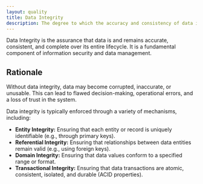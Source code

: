 ```yaml
---
layout: quality
title: Data Integrity
description: The degree to which the accuracy and consistency of data is maintained over its entire lifecycle.
---
```


Data Integrity is the assurance that data is and remains accurate, consistent, and complete over its entire lifecycle. It is a fundamental component of information security and data management.

## Rationale

Without data integrity, data may become corrupted, inaccurate, or unusable. This can lead to flawed decision-making, operational errors, and a loss of trust in the system.

Data integrity is typically enforced through a variety of mechanisms, including:

*   **Entity Integrity:** Ensuring that each entity or record is uniquely identifiable (e.g., through primary keys).
*   **Referential Integrity:** Ensuring that relationships between data entities remain valid (e.g., using foreign keys).
*   **Domain Integrity:** Ensuring that data values conform to a specified range or format.
*   **Transactional Integrity:** Ensuring that data transactions are atomic, consistent, isolated, and durable (ACID properties).
